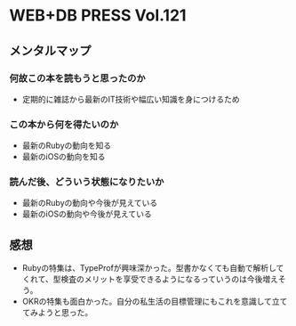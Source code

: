 # WEB+DB PRESS Vol.121

## メンタルマップ

### 何故この本を読もうと思ったのか

- 定期的に雑誌から最新のIT技術や幅広い知識を身につけるため

### この本から何を得たいのか

- 最新のRubyの動向を知る
- 最新のiOSの動向を知る

### 読んだ後、どういう状態になりたいか

- 最新のRubyの動向や今後が見えている
- 最新のiOSの動向や今後が見えている

## 感想

- Rubyの特集は、TypeProfが興味深かった。型書かなくても自動で解析してくれて、型検査のメリットを享受できるようになるっていうのは今後増えそう。
- OKRの特集も面白かった。自分の私生活の目標管理にもこれを意識して立ててみようと思った。
